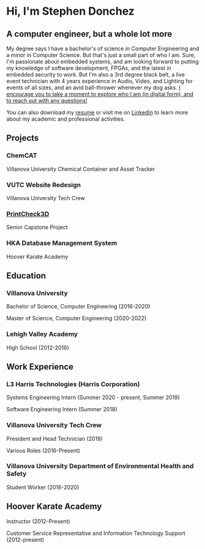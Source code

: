 # Hi, I'm Stephen Donchez
## A computer engineer, but a whole lot more
 My degree says I have a bachelor's of science in Computer Engineering and a minor in Computer Science. But that's just a small part of who I am. Sure, I'm passionate about embedded systems, and am looking forward to putting my knowledge of software development, FPGAs, and the latest in embedded security to work. But I'm also a 3rd degree black belt, a live event technician with 4 years experience in Audio, Video, and Lighting for events of all sizes, and an avid ball-thrower whenever my dog asks. [I encourage you to take a moment to explore who I am (in digital form), and to reach out with any questions!](https://sdonchez.engineer/#/)

You can also download my [resume](https://sdonchez.engineer/SDonchezResumeSeptember2021.pdf) or visit me on [LinkedIn](https://www.linkedin.com/in/stephen-donchez/) to learn more about my academic and professional activities. 

## Projects
 
### ChemCAT

Villanova University Chemical Container and Asset Tracker 

### VUTC Website Redesign

Villanova University Tech Crew 

###  [PrintCheck3D](https://github.com/sdonchez/SeniorDesign)

Senior Capstone Project 

###  HKA Database Management System

Hoover Karate Academy 

## Education

### Villanova University

Bachelor of Science, Computer Engineering (2016-2020)

Master of Science, Computer Engineering (2020-2022) 

### Lehigh Valley Academy

High School (2012-2016) 

## Work Experience

### L3 Harris Technologies (Harris Corporation)

Systems Engineering Intern (Summer 2020 - present, Summer 2019)

Software Engineering Intern (Summer 2018) 

### Villanova University Tech Crew

President and Head Technician (2019)

Various Roles (2016-Present) 

###  Villanova University Department of Environmental Health and Safety

Student Worker (2016-2020) 

## Hoover Karate Academy

Instructor (2012-Present)

Customer Service Representative and Information Technology Support (2012-present) 
